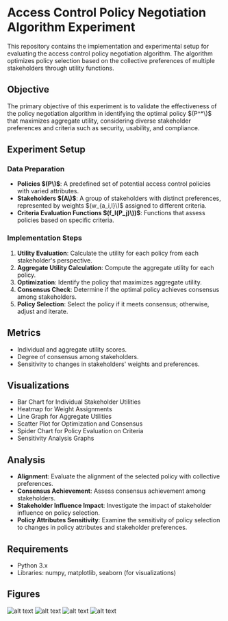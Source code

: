 # Access Control Policy Negotiation Algorithm Experiment

This repository contains the implementation and experimental setup for evaluating the access control policy negotiation algorithm. The algorithm optimizes policy selection based on the collective preferences of multiple stakeholders through utility functions.

## Objective

The primary objective of this experiment is to validate the effectiveness of the policy negotiation algorithm in identifying the optimal policy $(P^*\)$ that maximizes aggregate utility, considering diverse stakeholder preferences and criteria such as security, usability, and compliance.

## Experiment Setup

### Data Preparation

- **Policies $(P\)$**: A predefined set of potential access control policies with varied attributes.
- **Stakeholders $(A\)$**: A group of stakeholders with distinct preferences, represented by weights $(w_{a_i,l}\)$ assigned to different criteria.
- **Criteria Evaluation Functions $(f_l(P_j)\))$**: Functions that assess policies based on specific criteria.

### Implementation Steps

1. **Utility Evaluation**: Calculate the utility for each policy from each stakeholder's perspective.
2. **Aggregate Utility Calculation**: Compute the aggregate utility for each policy.
3. **Optimization**: Identify the policy that maximizes aggregate utility.
4. **Consensus Check**: Determine if the optimal policy achieves consensus among stakeholders.
5. **Policy Selection**: Select the policy if it meets consensus; otherwise, adjust and iterate.

## Metrics

- Individual and aggregate utility scores.
- Degree of consensus among stakeholders.
- Sensitivity to changes in stakeholders' weights and preferences.

## Visualizations

- Bar Chart for Individual Stakeholder Utilities
- Heatmap for Weight Assignments
- Line Graph for Aggregate Utilities
- Scatter Plot for Optimization and Consensus
- Spider Chart for Policy Evaluation on Criteria
- Sensitivity Analysis Graphs

## Analysis

- **Alignment**: Evaluate the alignment of the selected policy with collective preferences.
- **Consensus Achievement**: Assess consensus achievement among stakeholders.
- **Stakeholder Influence Impact**: Investigate the impact of stakeholder influence on policy selection.
- **Policy Attributes Sensitivity**: Examine the sensitivity of policy selection to changes in policy attributes and stakeholder preferences.

## Requirements

- Python 3.x
- Libraries: numpy, matplotlib, seaborn (for visualizations)

## Figures
![alt text](https://github.com/adityasissodiya/abacPolicyNegotiationAlgorithm/blob/main/figures/aggregateUtilityOfPolicies.png)
![alt text](https://github.com/adityasissodiya/abacPolicyNegotiationAlgorithm/blob/main/figures/consensusAchievementUtilityThreshold.png)
![alt text](https://github.com/adityasissodiya/abacPolicyNegotiationAlgorithm/blob/main/figures/stakeholderUtilityMap.png)
![alt text](https://github.com/adityasissodiya/abacPolicyNegotiationAlgorithm/blob/main/figures/utilityScoreDistribution.png)
